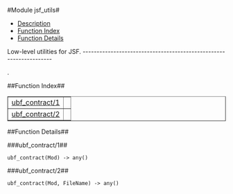 

#Module jsf_utils#
* [Description](#description)
* [Function Index](#index)
* [Function Details](#functions)


<p>Low-level utilities for JSF.
-------------------------------------------------------------------</p>.

<a name="index"></a>

##Function Index##


<table width="100%" border="1" cellspacing="0" cellpadding="2" summary="function index"><tr><td valign="top"><a href="#ubf_contract-1">ubf_contract/1</a></td><td></td></tr><tr><td valign="top"><a href="#ubf_contract-2">ubf_contract/2</a></td><td></td></tr></table>


<a name="functions"></a>

##Function Details##

<a name="ubf_contract-1"></a>

###ubf_contract/1##


`ubf_contract(Mod) -> any()`

<a name="ubf_contract-2"></a>

###ubf_contract/2##


`ubf_contract(Mod, FileName) -> any()`

